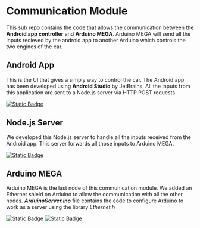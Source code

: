 # Communication Module

This sub repo contains the code that allows the communication between the **Android app controller** and **Arduino MEGA**. Arduino MEGA will send all the inputs recieved by the android app to another Arduino which controls the two engines of the car.


## Android App
This is the UI that gives a simply way to control the car. The Android app has been developed using **Android Studio** by JetBrains. All the inputs from this application are sent to a Node.js server via HTTP POST requests.   

[![Static Badge](https://img.shields.io/badge/Android%20Studio-%233DDC84?style=for-the-badge&logo=androidstudio&logoColor=white)](#)

## Node.js Server
We developed this Node.js server to handle all the inputs received from the Android app. This server forwards all those inputs to Arduino MEGA.

[![Static Badge](https://img.shields.io/badge/Node.js-%23339933?style=for-the-badge&logo=nodedotjs&logoColor=white)](#)

## Arduino MEGA
Arduino MEGA is the last node of this communication module. We added an Ethernet shield on Arduino to allow the communication with all the other nodes.  ***ArduinoServer.ino*** file contains the code to configure Arduino to work as a server using the library *Ethernet.h*
<p>

[![Static Badge](https://img.shields.io/badge/Arduino-%2300878F?style=for-the-badge&logo=arduino)](#)[
![Static Badge](https://img.shields.io/badge/C%2B%2B-%2300599C?style=for-the-badge&logo=cplusplus)](#)
</p>
